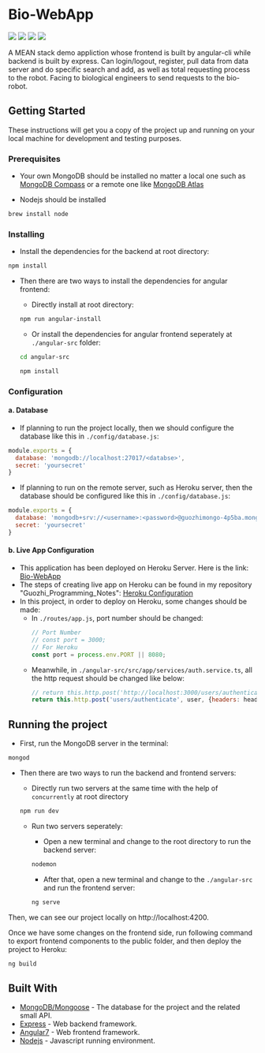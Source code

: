 # Bio-WebApp
![](https://img.shields.io/badge/node-^6.7.0-blue.svg) ![](https://img.shields.io/badge/angular-^7.2.0-blue.svg) ![](https://img.shields.io/badge/express-^4.16.3-green.svg) ![](https://img.shields.io/badge/mongoose-^5.1.5-green.svg) <br>

A MEAN stack demo appliction whose frontend is built by angular-cli while backend is built by express. Can login/logout, register, pull data from data server and do specific search and add, as well as total requesting process to the robot. Facing to biological engineers to send requests to the bio-robot.

## Getting Started

These instructions will get you a copy of the project up and running on your local machine for development and testing purposes.

### Prerequisites

* Your own MongoDB should be installed no matter 
a local one such as [MongoDB Compass](https://www.mongodb.com/products/compass)
 or a remote one like [MongoDB Atlas](https://www.mongodb.com/cloud/atlas)

* Nodejs should be installed

```Bash
brew install node
```

### Installing

* Install the dependencies for the backend at root directory:

```Bash
npm install
```

* Then there are two ways to install the dependencies for angular frontend:

  * Directly install at root directory:

  ```Bash
  npm run angular-install
  ```

  * Or install the dependencies for angular frontend seperately at `./angular-src` folder:

  ```Bash
  cd angular-src

  npm install
  ```

### Configuration

#### a. Database
* If planning to run the project locally, then we should configure the database like this in `./config/database.js`:

```javascript
module.exports = {
  database: 'mongodb://localhost:27017/<databse>',
  secret: 'yoursecret'
}
```
* If planning to run on the remote server, such as Heroku server, then the database should be configured like this in `./config/database.js`:

```javascript
module.exports = {
  database: 'mongodb+srv://<username>:<password>@guozhimongo-4p5ba.mongodb.net/<database>?retryWrites=true&w=majority',
  secret: 'yoursecret'
}
```

#### b. Live App Configuration
* This application has been deployed on Heroku Server. Here is the link: [Bio-WebApp](https://fflabdemo.herokuapp.com/)<br>
* The steps of creating live app on Heroku can be found in my repository "Guozhi_Programming_Notes": [Heroku Configuration](https://app.gitbook.com/@tangguozhi53/s/guozhi-programming-notes/configuration-tutorials/1.12-heroku-configuration) <br>
* In this project, in order to deploy on Heroku, some changes should be made:
  * In `./routes/app.js`, port number should be changed:
    ```javascript
    // Port Number
    // const port = 3000;
    // For Heroku
    const port = process.env.PORT || 8080;
    ```
  * Meanwhile, in `./angular-src/src/app/services/auth.service.ts`, all the http request should be changed like below:
    ```javascript
    // return this.http.post('http://localhost:3000/users/authenticate', user, {headers: headers})
    return this.http.post('users/authenticate', user, {headers: headers})
    ```

## Running the project

* First, run the MongoDB server in the terminal:
```Bash
mongod
```

* Then there are two ways to run the backend and frontend servers:

  * Directly run two servers at the same time with the help of `concurrently` at root directory

  ```Bash
  npm run dev
  ```
  
  * Run two servers seperately:

    * Open a new terminal and change to the root directory to run the backend server:

    ```Bash
    nodemon
    ```

    * After that, open a new terminal and change to the `./angular-src` and run the frontend server:

    ```Bash
    ng serve
    ```

Then, we can see our project locally on http://localhost:4200.

Once we have some changes on the frontend side, run following command to export frontend components to the public folder, and then deploy the project to Heroku:

```Bash
ng build
```

## Built With

* [MongoDB/Mongoose](https://www.npmjs.com/package/mongoose) - The database for the project and the related small API.
* [Express](https://expressjs.com/) - Web backend framework.
* [Angular7](https://angular.io/) - Web frontend framework.
* [Nodejs](https://nodejs.org/en/) - Javascript running environment.